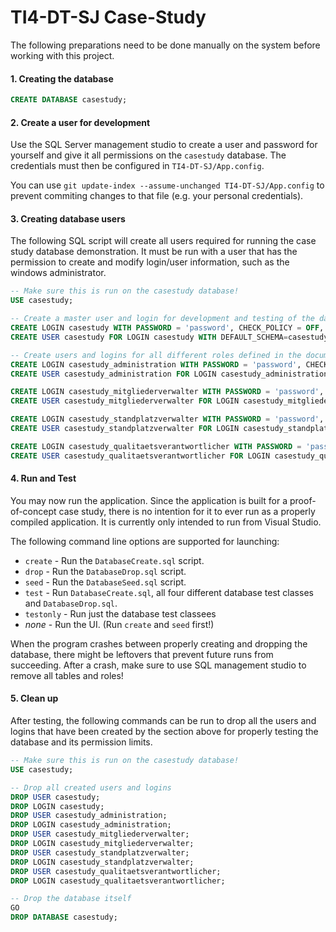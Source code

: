 # TI4-DT-SJ Case-Study
The following preparations need to be done manually on the system before working with this project.

#### 1. Creating the database
```sql
CREATE DATABASE casestudy;
```

#### 2. Create a user for development
Use the SQL Server management studio to create a user and password for yourself and give it all permissions on the `casestudy` database. The credentials must then be configured in `TI4-DT-SJ/App.config`.

You can use `git update-index --assume-unchanged TI4-DT-SJ/App.config` to prevent commiting changes to that file (e.g. your personal credentials).

#### 3. Creating database users
The following SQL script will create all users required for running the case study database demonstration. It must be run with a user that has the permission to create and modify login/user information, such as the windows administrator.
```sql
-- Make sure this is run on the casestudy database!
USE casestudy;

-- Create a master user and login for development and testing of the database
CREATE LOGIN casestudy WITH PASSWORD = 'password', CHECK_POLICY = OFF, DEFAULT_DATABASE=casestudy;
CREATE USER casestudy FOR LOGIN casestudy WITH DEFAULT_SCHEMA=casestudy; 

-- Create users and logins for all different roles defined in the documentation
CREATE LOGIN casestudy_administration WITH PASSWORD = 'password', CHECK_POLICY = OFF, DEFAULT_DATABASE=casestudy;
CREATE USER casestudy_administration FOR LOGIN casestudy_administration WITH DEFAULT_SCHEMA=casestudy;

CREATE LOGIN casestudy_mitgliederverwalter WITH PASSWORD = 'password', CHECK_POLICY = OFF, DEFAULT_DATABASE=casestudy;
CREATE USER casestudy_mitgliederverwalter FOR LOGIN casestudy_mitgliederverwalter WITH DEFAULT_SCHEMA=casestudy;

CREATE LOGIN casestudy_standplatzverwalter WITH PASSWORD = 'password', CHECK_POLICY = OFF, DEFAULT_DATABASE=casestudy;
CREATE USER casestudy_standplatzverwalter FOR LOGIN casestudy_standplatzverwalter WITH DEFAULT_SCHEMA=casestudy;

CREATE LOGIN casestudy_qualitaetsverantwortlicher WITH PASSWORD = 'password', CHECK_POLICY = OFF, DEFAULT_DATABASE=casestudy;
CREATE USER casestudy_qualitaetsverantwortlicher FOR LOGIN casestudy_qualitaetsverantwortlicher WITH DEFAULT_SCHEMA=casestudy;
```

#### 4. Run and Test
You may now run the application. Since the application is built for a proof-of-concept case study, there is no intention for it to ever run as a properly compiled application. It is currently only intended to run from Visual Studio.

The following command line options are supported for launching:
* `create` - Run the `DatabaseCreate.sql` script.
* `drop` - Run the `DatabaseDrop.sql` script.
* `seed` - Run the `DatabaseSeed.sql` script.
* `test` - Run `DatabaseCreate.sql`, all four different database test classes and `DatabaseDrop.sql`.
* `testonly` - Run just the database test classees
* _none_ - Run the UI. (Run `create` and `seed` first!)

When the program crashes between properly creating and dropping the database, there might be leftovers that prevent future runs from succeeding. After a crash, make sure to use SQL management studio to remove all tables and roles!

#### 5. Clean up
After testing, the following commands can be run to drop all the users and logins that have been created by the section above for properly testing the database and its permission limits.
```sql
-- Make sure this is run on the casestudy database!
USE casestudy;

-- Drop all created users and logins
DROP USER casestudy;
DROP LOGIN casestudy;
DROP USER casestudy_administration;
DROP LOGIN casestudy_administration;
DROP USER casestudy_mitgliederverwalter;
DROP LOGIN casestudy_mitgliederverwalter;
DROP USER casestudy_standplatzverwalter;
DROP LOGIN casestudy_standplatzverwalter;
DROP USER casestudy_qualitaetsverantwortlicher;
DROP LOGIN casestudy_qualitaetsverantwortlicher;

-- Drop the database itself
GO
DROP DATABASE casestudy;
```
